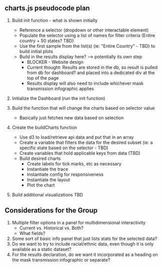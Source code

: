 ## charts.js pseudocode plan
1. Build init function - what is shown initially
    * Reference a selector (dropdown or other interactable element)
    * Populate the selector using a list of names for filter criteria (Entire country + 50 states? TBD)
    * Use the first sample from the list(s) (ie: "Entire Country" - TBD) to build initial plots
    * Build in the results display here? --> potentially its own step
        * BLOCKER - Website design 
        * Current thought: Results are stored in the db, so result is pulled from db for dashboard? and placed into a dedicated div at the top of the page
        * Results display will also need to include whichever mask transmission infographic applies

2. Initialize the Dashboard (run the init function)

3. Build the function that will change the charts based on selector value
    * Basically just fetches new data based on selection

4. Create the buildCharts function
    * Use d3 to load/retrieve api data and put that in an array
    * Create a variable that filters the data for the desired subset (ie: a specific state based on the selector - TBD)
    * Create variables that hold applicable keys from data (TBD)
    * Build desired charts
        * Create labels for tick marks, etc as necessary
        * Instantiate the trace
        * Instantiate config for responsiveness
        * Instantiate the layout 
        * Plot the chart

5. Build additional visualizations TBD

## Considerations for the Group
1. Multiple filter options in a panel for multidimensional interactivity
    * Current vs. Historical vs. Both?
    * What fields?
2. Some sort of basic info panel that just lists stats for the selected data?
3. Do we want to try to include racial/ethnic data, even though it is only available as a static dataset?
4. For the results declaration, do we want it incorporated as a heading on the mask transmission infographic or separate?
